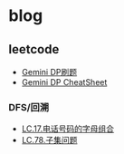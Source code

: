 # blog

## leetcode
* [Gemini DP刷题](https://lvhlvh.github.io/blog/static/leetcode/Gemini%E5%8A%A8%E6%80%81%E8%A7%84%E5%88%92%E5%B8%A6%E5%88%B7%E8%AE%B0%E5%BD%95.html)
* [Gemini DP CheatSheet](https://lvhlvh.github.io/blog/static/leetcode/gemini_dp_cheatsheet.html)

### DFS/回溯
* [LC.17.电话号码的字母组合](https://lvhlvh.github.io/blog/static/leetcode/dfs/lc.17.letter-combinations-of-a-phone-number.html)
* [LC.78.子集问题](https://lvhlvh.github.io/blog/static/leetcode/dfs/lc.78.subset.html)
